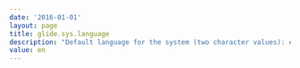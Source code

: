 ```yaml
---
date: '2016-01-01'
layout: page
title: glide.sys.language
description: "Default language for the system (two character values): en - English USfr - Francaises - Espaolit - Italianode - Deutsch "
value: en 
---
```

